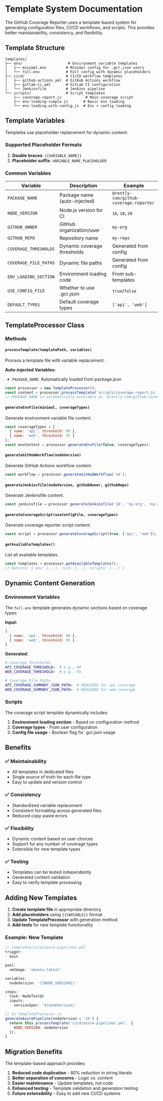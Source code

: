 # Template System Documentation

The GitHub Coverage Reporter uses a template-based system for generating configuration files, CI/CD workflows, and scripts. This provides better maintainability, consistency, and flexibility.

## Template Structure

```text
templates/
├── env/                     # Environment variable templates
│   ├── minimal.env         # Minimal config for .gcr.json users
│   └── full.env            # Full config with dynamic placeholders
├── cicd/                   # CI/CD workflow templates
│   ├── github-actions.yml  # GitHub Actions workflow
│   ├── gitlab-ci.yml       # GitLab CI configuration
│   └── Jenkinsfile         # Jenkins pipeline
└── scripts/                # Script templates
    ├── coverage-report.js           # Main coverage script
    ├── env-loading-simple.js       # Basic env loading
    └── env-loading-with-config.js  # Env + config loading
```

## Template Variables

Templates use placeholder replacement for dynamic content:

### Supported Placeholder Formats

1. **Double braces**: `{{VARIABLE_NAME}}`
2. **Placeholder suffix**: `VARIABLE_NAME_PLACEHOLDER`

### Common Variables

| Variable | Description | Example |
|----------|-------------|---------|
| `PACKAGE_NAME` | Package name (auto-injected) | `@rently-com/github-coverage-reporter` |
| `NODE_VERSION` | Node.js version for CI | `16`, `18`, `20` |
| `GITHUB_OWNER` | GitHub organization/user | `my-org` |
| `GITHUB_REPO` | Repository name | `my-repo` |
| `COVERAGE_THRESHOLDS` | Dynamic coverage thresholds | Generated from config |
| `COVERAGE_FILE_PATHS` | Dynamic file paths | Generated from config |
| `ENV_LOADING_SECTION` | Environment loading code | From sub-templates |
| `USE_CONFIG_FILE` | Whether to use .gcr.json | `true`/`false` |
| `DEFAULT_TYPES` | Default coverage types | `['api', 'web']` |

## TemplateProcessor Class

### Methods

#### `processTemplate(templatePath, variables)`

Process a template file with variable replacement.

**Auto-injected Variables:**
- `PACKAGE_NAME`: Automatically loaded from package.json

```javascript
const processor = new TemplateProcessor();
const content = processor.processTemplate('scripts/coverage-report.js', { NODE_VERSION: '18' });
// PACKAGE_NAME is automatically available as '@rently-com/github-coverage-reporter'
```

#### `generateEnvFile(minimal, coverageTypes)`
Generate environment variable file content.

```javascript
const coverageTypes = [
  { name: 'api', threshold: 90 },
  { name: 'web', threshold: 95 }
];
const envContent = processor.generateEnvFile(false, coverageTypes);
```

#### `generateGitHubWorkflow(nodeVersion)`
Generate GitHub Actions workflow content.

```javascript
const workflow = processor.generateGitHubWorkflow('18');
```

#### `generateJenkinsfile(nodeVersion, githubOwner, githubRepo)`
Generate Jenkinsfile content.

```javascript
const jenkinsfile = processor.generateJenkinsfile('18', 'my-org', 'my-repo');
```

#### `generateCoverageScript(useConfigFile, coverageTypes)`
Generate coverage reporter script content.

```javascript
const script = processor.generateCoverageScript(true, ['api', 'web']);
```

#### `getAvailableTemplates()`
List all available templates.

```javascript
const templates = processor.getAvailableTemplates();
// Returns: { env: [...], cicd: [...], scripts: [...] }
```

## Dynamic Content Generation

### Environment Variables

The `full.env` template generates dynamic sections based on coverage types:

**Input:**
```javascript
[
  { name: 'api', threshold: 90 },
  { name: 'web', threshold: 95 }
]
```

**Generated:**
```bash
# Coverage Thresholds
API_COVERAGE_THRESHOLD=  # e.g., 90
WEB_COVERAGE_THRESHOLD=  # e.g., 95

# Coverage File Paths
API_COVERAGE_SUMMARY_JSON_PATH=  # REQUIRED for api coverage
WEB_COVERAGE_SUMMARY_JSON_PATH=  # REQUIRED for web coverage
```

### Scripts

The coverage script template dynamically includes:

1. **Environment loading section** - Based on configuration method
2. **Coverage types** - From user configuration
3. **Config file usage** - Boolean flag for .gcr.json usage

## Benefits

### ✅ Maintainability
- All templates in dedicated files
- Single source of truth for each file type
- Easy to update and version control

### ✅ Consistency
- Standardized variable replacement
- Consistent formatting across generated files
- Reduced copy-paste errors

### ✅ Flexibility
- Dynamic content based on user choices
- Support for any number of coverage types
- Extensible for new template types

### ✅ Testing
- Templates can be tested independently
- Generated content validation
- Easy to verify template processing

## Adding New Templates

1. **Create template file** in appropriate directory
2. **Add placeholders** using `{{VARIABLE}}` format
3. **Update TemplateProcessor** with generation method
4. **Add tests** for new template functionality

### Example: New Template

```javascript
// templates/cicd/azure-pipelines.yml
trigger:
- main

pool:
  vmImage: 'ubuntu-latest'

variables:
  nodeVersion: '{{NODE_VERSION}}'

steps:
- task: NodeTool@0
  inputs:
    versionSpec: '$(nodeVersion)'
```

```javascript
// In TemplateProcessor.js
generateAzurePipeline(nodeVersion = '16') {
  return this.processTemplate('cicd/azure-pipelines.yml', {
    NODE_VERSION: nodeVersion
  });
}
```

## Migration Benefits

The template-based approach provides:

1. **Reduced code duplication** - 80% reduction in string literals
2. **Better separation of concerns** - Logic vs. content
3. **Easier maintenance** - Update templates, not code
4. **Enhanced testing** - Template validation and generation testing
5. **Future extensibility** - Easy to add new CI/CD systems
